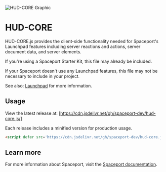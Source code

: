 ![HUD-CORE Graphic](https://spaceport.com.co/assets/hud-core-graphic.svg "HUD-CORE Graphic")

# HUD-CORE
HUD-CORE.js provides the client-side functionality needed for Spaceport's Launchpad
features including server reactions and actions, server document data, and server elements.

If you're using a Spaceport Starter Kit, this file may already be included.

If your Spaceport doesn't use any Launchpad features, this file may not be necessary
to include in your project.

See also: [Launchpad](https://spaceport.com.co/docs/launchpad#hud-core) for more information.


## Usage

View the latest release at: [https://cdn.jsdelivr.net/gh/spaceport-dev/hud-core.js/]

Each release includes a minified version for production usage.

```html
<script defer src='https://cdn.jsdelivr.net/gh/spaceport-dev/hud-core.js@latest/hud-core.min.js'>
```

## Learn more
For more information about Spaceport, visit the [Spaceport documentation](https://spaceport.com.co/docs).
